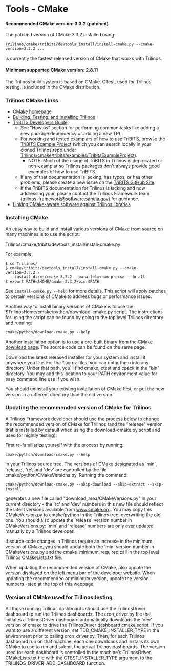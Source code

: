 # Tools - CMake

#### Recommended CMake version: 3.3.2 (patched)

The patched version of CMake 3.3.2 installed using:

```
Trilinos/cmake/tribits/devtools_install/install-cmake.py --cmake-version=3.3.2 ...
```

is currently the fastest released version of CMake that works with Trilinos.

#### Minimum supported CMake version: 2.8.11

The Trilinos build system is based on CMake. CTest, used for Trilinos testing, is included in the CMake distribution.

### Trilinos CMake Links

+ [CMake homepage](https://cmake.org/)
+ [Building, Testing, and Installing Trilinos](http://trilinos.org/docs/files/TrilinosBuildReference.html)
+ [TriBITS Developers Guide](https://tribits.org/doc/TribitsDevelopersGuide.html)
  + See "Howtos" section for performing common tasks like adding a new package dependency or adding a new TPL
  + For working and tested examplars of how to use TriBITS, browse the [TriBITS Example Project](https://github.com/TriBITSPub/TriBITS/tree/master/tribits/examples/TribitsExampleProject) (which you can search locally in your cloned Trilinos repo under [Trilinos/cmake/tribits/examples/TribitsExampleProject](https://github.com/trilinos/Trilinos/tree/master/cmake/tribits/examples/TribitsExampleProject)).
    + NOTE: Much of the usage of TriBITS in Trilinos is deprecated or non-examplar so Trilinos packages don't always provide good examples of how to use TriBITS.
  + If any of that documentation is lacking, has typos, or has other problems, please create a new issue on the [TriBITS GitHub Site](https://github.com/tribitspub/tribits/issues).
  + If the TriBITS documentation for Trilinos is lacking and now addressing your, please contact the Trilinos Framework team (trilinos-framework@software.sandia.gov) for guidance.
+ [Linking CMake-aware software against Trilinos libraries](http://trilinos.org/docs/files/Finding_Trilinos.txt)

### Installing CMake

An easy way to build and install various versions of CMake from source on many machines is to use the script:

   Trilinos/cmake/tribits/devtools_install/install-cmake.py

For example:

```
$ cd Trilinos/
$ cmake/tribits/devtools_install/install-cmake.py --cmake-version=3.3.2 \
  --install-dir=~/cmake-3.3.2 --parallel=<num-procs> --do-all
$ export PATH=$HOME/cmake-3.3.2/bin:$PATH
```
See `install-cmake.py --help` for more details.  This script will apply patches to certain versions of CMake to address bugs or performance issues.

Another way to install binary versions of CMake is to use the $TrilinosHome/cmake/python/download-cmake.py script. The instructions for using the script can be found by going to the top level Trilinos directory and running:

    cmake/python/download-cmake.py --help

Another installation option is to use a pre-built binary from the [CMake download page](https://cmake.org/download/). The source code can be found on the same page.

Download the latest released installer for your system and install it anywhere you like. For the *.tar.gz files, you can untar them into any directory. Under that path, you'll find cmake, ctest and cpack in the "bin" directory. You may add this location to your PATH environment value for easy command line use if you wish.

You should uninstall your existing installation of CMake first, or put the new version in a different directory than the old version.

### Updating the recommended version of CMake for Trilinos

A Trilinos Framework developer should use the process below to change the recommended version of CMake for Trilinos (and the "release" version that is installed by default when using the download-cmake.py script and used for nightly testing):

First re-familiarize yourself with the process by running:

    cmake/python/download-cmake.py --help

in your Trilinos source tree. The versions of CMake designated as 'min', 'release', 'rc', and 'dev' are controlled by the file cmake/python/CMakeVersions.py.
Running the command:

    cmake/python/download-cmake.py --skip-download --skip-extract --skip-install

generates a new file called "download_area/CMakeVersions.py" in your current directory - the 'rc' and 'dev' numbers in this new file should reflect the latest versions available from www.cmake.org. You may copy this CMakeVersion.py to cmake/python in the Trilinos tree, overwriting the old one.
You should also update the 'release' version number in CMakeVersions.py: 'min' and 'release' numbers are only ever updated manually by a Trilinos developer.

If source code changes in Trilinos require an increase in the minimum version of CMake, you should update both the 'min' version number in CMakeVersions.py and the cmake_minimum_required call in the top level Trilinos CMakeLists.txt file.

When updating the recommended version of CMake, also update the version displayed on the left menu bar of the developer website. When updating the recommended or minimum version, update the version numbers listed at the top of this webpage.

### Version of CMake used for Trilinos testing

All those running Trilinos dashboards should use the TrilinosDriver dashboard to run the Trilinos dashboards. The cron_driver.py file that initiates a TrilinosDriver dashboard automatically downloads the 'dev' version of cmake to drive the TrilinosDriver dashboard cmake script. If you want to use a different version, set TDD_CMAKE_INSTALLER_TYPE in the environment prior to calling cron_driver.py. Then, for each Trilinos dashboard run on that machine, each one downloads and installs its own CMake to use to run and submit the actual Trilinos dashboards. The version used for each dashboard is controlled in the machine's TrilinosDriver CMakeLists.txt file with the CTEST_INSTALLER_TYPE argument to the TRILINOS_DRIVER_ADD_DASHBOARD function.
